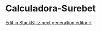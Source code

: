 # Calculadora-Surebet

[Edit in StackBlitz next generation editor ⚡️](https://stackblitz.com/~/github.com/CrotonContent/Calculadora-Surebet)
